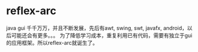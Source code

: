 # reflex-arc
java gui 千千万万，并且不断发展，先后有awt, swing, swt, javafx, android，以后可能还会有更多。。。
为了降低学习成本，重复利用已有代码，需要有独立于gui的应用框架。所以reflex-arc就诞生了。





